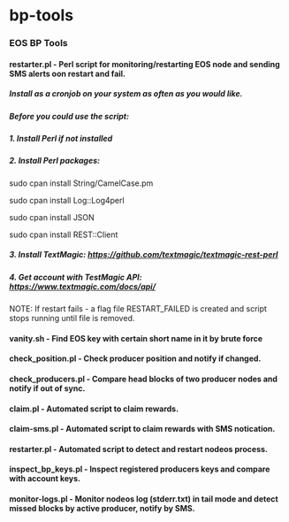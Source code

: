 # bp-tools
### EOS BP Tools 

#### restarter.pl - Perl script for monitoring/restarting EOS node and sending SMS alerts oon restart and fail.
##### Install as a cronjob on your system as often as you would like.
##### Before you could use the script:

##### 1. Install Perl if not installed

##### 2. Install Perl packages:

sudo cpan install String/CamelCase.pm

sudo cpan install Log::Log4perl

sudo cpan install JSON

sudo cpan install REST::Client

##### 3. Install TextMagic: https://github.com/textmagic/textmagic-rest-perl 

##### 4. Get account with TestMagic API: https://www.textmagic.com/docs/api/

NOTE: If restart fails - a flag file RESTART_FAILED is created and script stops running until file is removed.

#### vanity.sh - Find EOS key with certain short name in it by brute force

#### check_position.pl - Check producer position and notify if changed.

#### check_producers.pl - Compare head blocks of two producer nodes and notify if out of sync.

#### claim.pl - Automated script to claim rewards.

#### claim-sms.pl - Automated script to claim rewards with SMS notication.

#### restarter.pl - Automated script to detect and restart nodeos process.

#### inspect_bp_keys.pl - Inspect registered producers keys and compare with account keys.

#### monitor-logs.pl - Monitor nodeos log (stderr.txt) in tail mode and detect missed blocks by active producer, notify by SMS.


